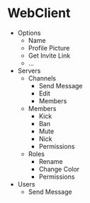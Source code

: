 # WebClient
  - Options
    - Name
    - Profile Picture
    - Get Invite Link
    - ...
  - Servers
    - Channels
      - Send Message
      - Edit
      - Members
    - Members
      - Kick
      - Ban
      - Mute
      - Nick
      - Permissions
    - Roles
      - Rename
      - Change Color
      - Permissions
  - Users
    - Send Message